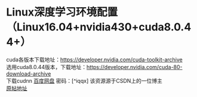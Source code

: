 # Linux深度学习环境配置（Linux16.04+nvidia430+cuda8.0.44+）

cuda各版本下载地址：<https://developer.nvidia.com/cuda-toolkit-archive>  
选用cuda8.0.44版本，下载地址：<https://developer.nvidia.com/cuda-80-download-archive>  
下载cudnn [百度网盘](https://pan.baidu.com/s/1ZjI3LDlLpRf_NSVsrj7WSw)  密码：[^iqqx]  该资源源于CSDN上的一位博主  
[原帖地址](https://blog.csdn.net/qq_40605167/article/details/94772970)
